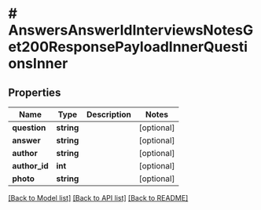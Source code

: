# # AnswersAnswerIdInterviewsNotesGet200ResponsePayloadInnerQuestionsInner

## Properties

Name | Type | Description | Notes
------------ | ------------- | ------------- | -------------
**question** | **string** |  | [optional]
**answer** | **string** |  | [optional]
**author** | **string** |  | [optional]
**author_id** | **int** |  | [optional]
**photo** | **string** |  | [optional]

[[Back to Model list]](../../README.md#models) [[Back to API list]](../../README.md#endpoints) [[Back to README]](../../README.md)
